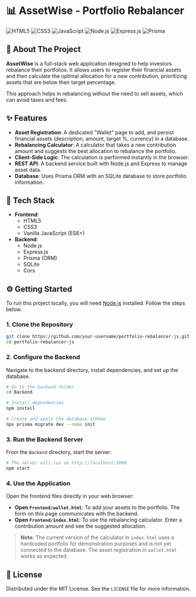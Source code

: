 # 📊 AssetWise - Portfolio Rebalancer

![HTML5](https://img.shields.io/badge/HTML5-E34F26?style=for-the-badge&logo=html5&logoColor=white)
![CSS3](https://img.shields.io/badge/CSS3-1572B6?style=for-the-badge&logo=css3&logoColor=white)
![JavaScript](https://img.shields.io/badge/JavaScript-F7DF1E?style=for-the-badge&logo=javascript&logoColor=black)
![Node.js](https://img.shields.io/badge/Node.js-339933?style=for-the-badge&logo=nodedotjs&logoColor=white)
![Express.js](https://img.shields.io/badge/Express.js-000000?style=for-the-badge&logo=express&logoColor=white)
![Prisma](https://img.shields.io/badge/Prisma-2D3748?style=for-the-badge&logo=prisma&logoColor=white)

## 🎯 About The Project

**AssetWise** is a full-stack web application designed to help investors rebalance their portfolios. It allows users to register their financial assets and then calculate the optimal allocation for a new contribution, prioritizing assets that are below their target percentage.

This approach helps in rebalancing without the need to sell assets, which can avoid taxes and fees.

## ✨ Features

- **Asset Registration**: A dedicated "Wallet" page to add, and persist financial assets (description, amount, target %, currency) in a database.
- **Rebalancing Calculator**: A calculator that takes a new contribution amount and suggests the best allocation to rebalance the portfolio.
- **Client-Side Logic**: The calculation is performed instantly in the browser.
- **REST API**: A backend service built with Node.js and Express to manage asset data.
- **Database**: Uses Prisma ORM with an SQLite database to store portfolio information.

## 🚀 Tech Stack

- **Frontend**:
  - HTML5
  - CSS3
  - Vanilla JavaScript (ES6+)
- **Backend**:
  - Node.js
  - Express.js
  - Prisma (ORM)
  - SQLite
  - Cors

## ⚙️ Getting Started

To run this project locally, you will need [Node.js](https://nodejs.org/) installed. Follow the steps below.

### 1. Clone the Repository

```bash
git clone https://github.com/your-username/portfolio-rebalancer-js.git
cd portfolio-rebalancer-js
```

### 2. Configure the Backend

Navigate to the backend directory, install dependencies, and set up the database.

```bash
# Go to the backend folder
cd Backend

# Install dependencies
npm install

# Create and apply the database schema
npx prisma migrate dev --name init
```

### 3. Run the Backend Server

From the `Backend` directory, start the server:

```bash
# The server will run on http://localhost:3000
npm start
```

### 4. Use the Application

Open the frontend files directly in your web browser:

- **Open `Frontend/wallet.html`**: To add your assets to the portfolio. The form on this page communicates with the backend.
- **Open `Frontend/index.html`**: To use the rebalancing calculator. Enter a contribution amount and see the suggested allocation.

> **Note**: The current version of the calculator in `index.html` uses a hardcoded portfolio for demonstration purposes and is not yet connected to the database. The asset registration in `wallet.html` works as expected.

## 📜 License

Distributed under the MIT License. See the `LICENSE` file for more information.
